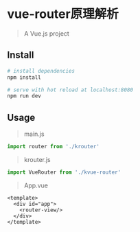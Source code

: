 # vue-router原理解析

> A Vue.js project

## Install

``` bash
# install dependencies
npm install

# serve with hot reload at localhost:8080
npm run dev
```

## Usage

> main.js

```js
import router from './krouter'
```

> krouter.js

```js
import VueRouter from './kvue-router'
```

> App.vue

```vue
<template>
  <div id="app">
    <router-view/>
  </div>
</template>
```


